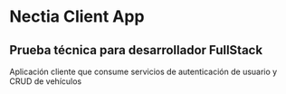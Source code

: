 # Nectia Client App

## Prueba técnica para desarrollador FullStack

Aplicación cliente que consume servicios de autenticación de usuario y CRUD de vehículos
